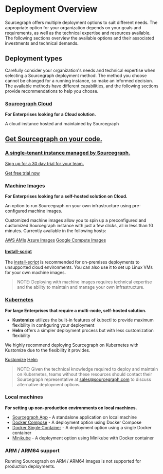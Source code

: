 <style>

.markdown-body aside p:before {
  content: '';
  display: inline-block;
  height: 1.2em;
  width: 1em;
  background-size: contain;
  background-repeat: no-repeat;
  background-image: url(../code_monitoring/file-icon.svg);
  margin-right: 0.2em;
  margin-bottom: -0.29em;
}

</style>

# Deployment Overview

Sourcegraph offers multiple deployment options to suit different needs. The appropriate option for your organization depends on your goals and requirements, as well as the technical expertise and resources available. The following sections overview the available options and their associated investments and technical demands.

## Deployment types

Carefully consider your organization's needs and technical expertise when selecting a Sourcegraph deployment method. The method you choose cannot be changed for a running instance, so make an informed decision. The available methods have different capabilities, and the following sections provide recommendations to help you choose.

### [Sourcegraph Cloud](https://signup.sourcegraph.com/)

**For Enterprises looking for a Cloud solution.**

A cloud instance hosted and maintained by Sourcegraph

<div>
  <a class="cloud-cta" href="https://signup.sourcegraph.com" target="_blank" rel="noopener noreferrer">
    <div class="cloud-cta-copy">
      <h2>Get Sourcegraph on your code.</h2>
      <h3>A single-tenant instance managed by Sourcegraph.</h3>
      <p>Sign up for a 30 day trial for your team.</p>
    </div>
    <div class="cloud-cta-btn-container">
      <div class="visual-btn">Get free trial now</div>
    </div>
  </a>
</div>
  
### [Machine Images](machine-images/index.md) 

**For Enterprises looking for a self-hosted solution on Cloud.** 

An option to run Sourcegraph on your own infrastructure using pre-configured machine images.

Customized machine images allow you to spin up a preconfigured and customized Sourcegraph instance with just a few clicks, all in less than 10 minutes. Currently available in the following hosts:

<div class="getting-started">
  <a class="btn btn-secondary text-center" href="machine-images/aws-ami"><span>AWS AMIs</span></a>
  <a class="btn btn-secondary text-center" href="machine-images/azure"><span>Azure Images</span></a>
  <a class="btn btn-secondary text-center" href="machine-images/gce"><span>Google Compute Images</span></a>
</div>

#### [Install-script](single-node/script.md)

The [install-script](single-node/script.md) is recommended for on-premises deployments to unsupported cloud environments. You can also use it to set up Linux VMs for your own machine images.

>NOTE: Deploying with machine images requires technical expertise and the ability to maintain and manage your own infrastructure.

### [Kubernetes](kubernetes/index.md)

**For large Enterprises that require a multi-node, self-hosted solution.**

- **Kustomize** utilizes the built-in features of kubectl to provide maximum flexibility in configuring your deployment
- **Helm** offers a simpler deployment process but with less customization flexibility

We highly recommend deploying Sourcegraph on Kubernetes with Kustomize due to the flexibility it provides.

<div class="getting-started">
  <a class="btn btn-secondary text-center" href="kubernetes/index"><span>Kustomize</span></a>
  <a class="btn btn-secondary text-center" href="kubernetes/helm"><span>Helm</span></a>
</div>

>NOTE: Given the technical knowledge required to deploy and maintain on Kubernetes, teams without these resources should contact their Sourcegraph representative at [sales@sourcegraph.com](mailto:sales@sourcegraph.com) to discuss alternative deployment options.

### Local machines

**For setting up non-production environments on local machines.**

  - [Sourcegraph App](../../app/index.md) - A standalone application on local machine
  - [Docker Compose](docker-compose/index.md) - A deployment option using Docker Compose
  - [Docker Single Container](docker-single-container/index.md) - A deployment option using a single Docker container
  - [Minikube](single-node/minikube.md) - A deployment option using Minikube with Docker container

### ARM / ARM64 support

Running Sourcegraph on ARM / ARM64 images is not supported for production deployments.
